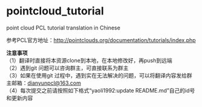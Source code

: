 # pointcloud_tutorial
point cloud PCL  tutorial translation in Chinese

参考PCL官方地址：http://pointclouds.org/documentation/tutorials/index.php  

**注意事项**  
（1）翻译时直接将本资源clone到本地，在本地修改好，再push到远端  
（2）遇到git 问题可以咨询群主，可直接联系为群主  
（3）如果在使用git 过程中，遇到实在无法解决的问题，可以将翻译内容发给群主邮箱：dianyunpcl@163.com  
（4）每次提交之前请按照如下格式“yaoli1992:update README.md”自己的id号和更新内容  
